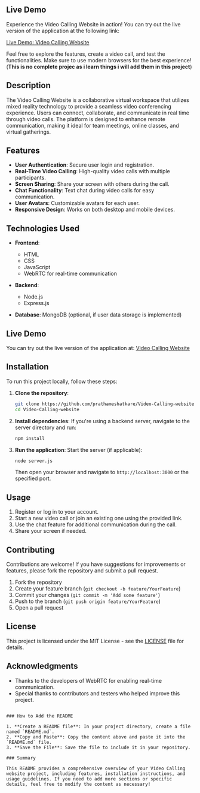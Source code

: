 


## Live Demo

Experience the Video Calling Website in action! You can try out the live version of the application at the following link:

[Live Demo: Video Calling Website](https://prathameshatkare.github.io/Video-Calling-website)

Feel free to explore the features, create a video call, and test the functionalities. Make sure to use modern browsers for the best experience!
(**This is no complete projec as i learn things i will add them in this project**)

## Description

The Video Calling Website is a collaborative virtual workspace that utilizes mixed reality technology to provide a seamless video conferencing experience. Users can connect, collaborate, and communicate in real time through video calls. The platform is designed to enhance remote communication, making it ideal for team meetings, online classes, and virtual gatherings.

## Features

- **User Authentication**: Secure user login and registration.
- **Real-Time Video Calling**: High-quality video calls with multiple participants.
- **Screen Sharing**: Share your screen with others during the call.
- **Chat Functionality**: Text chat during video calls for easy communication.
- **User Avatars**: Customizable avatars for each user.
- **Responsive Design**: Works on both desktop and mobile devices.

## Technologies Used

- **Frontend**:
  - HTML
  - CSS
  - JavaScript
  - WebRTC for real-time communication

- **Backend**:
  - Node.js
  - Express.js

- **Database**: MongoDB (optional, if user data storage is implemented)

## Live Demo

You can try out the live version of the application at: [Video Calling Website](https://prathameshatkare.github.io/Video-Calling-website)

## Installation

To run this project locally, follow these steps:

1. **Clone the repository**:
   ```bash
   git clone https://github.com/prathameshatkare/Video-Calling-website.git
   cd Video-Calling-website
   ```

2. **Install dependencies**:
   If you're using a backend server, navigate to the server directory and run:
   ```bash
   npm install
   ```

3. **Run the application**:
   Start the server (if applicable):
   ```bash
   node server.js
   ```
   Then open your browser and navigate to `http://localhost:3000` or the specified port.

## Usage

1. Register or log in to your account.
2. Start a new video call or join an existing one using the provided link.
3. Use the chat feature for additional communication during the call.
4. Share your screen if needed.

## Contributing

Contributions are welcome! If you have suggestions for improvements or features, please fork the repository and submit a pull request.

1. Fork the repository
2. Create your feature branch (`git checkout -b feature/YourFeature`)
3. Commit your changes (`git commit -m 'Add some feature'`)
4. Push to the branch (`git push origin feature/YourFeature`)
5. Open a pull request

## License

This project is licensed under the MIT License - see the [LICENSE](LICENSE) file for details.

## Acknowledgments

- Thanks to the developers of WebRTC for enabling real-time communication.
- Special thanks to contributors and testers who helped improve this project.
```

### How to Add the README

1. **Create a README file**: In your project directory, create a file named `README.md`.
2. **Copy and Paste**: Copy the content above and paste it into the `README.md` file.
3. **Save the File**: Save the file to include it in your repository.

### Summary

This README provides a comprehensive overview of your Video Calling website project, including features, installation instructions, and usage guidelines. If you need to add more sections or specific details, feel free to modify the content as necessary!
